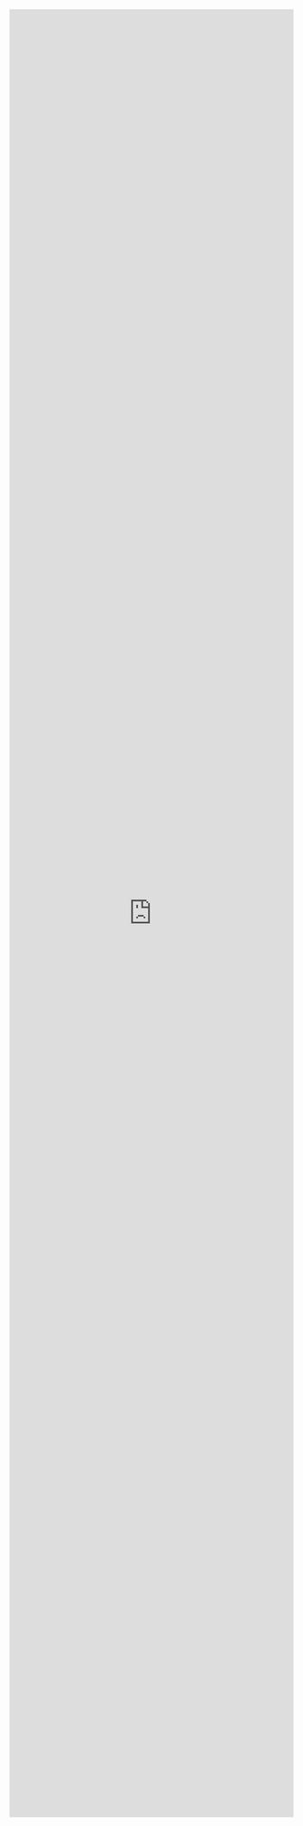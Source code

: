 <iframe src="http://docs.google.com/viewer?url=https://www2.cisl.ucar.edu/sites/default/files/2021-11/2021-scheduling-with-pbs.pdf&embedded=true" style="width:100%; height:80vh" width="1280px" height="800px" frameborder="0" loading="lazy"></iframe>

